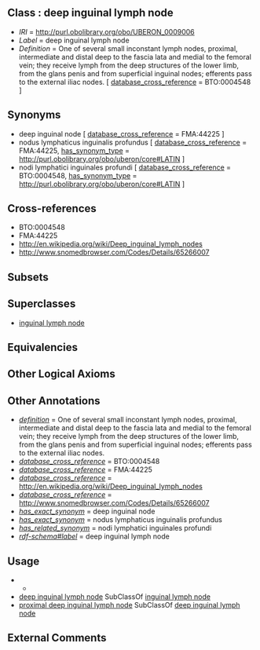 
## Class : deep inguinal lymph node

 * *IRI* = http://purl.obolibrary.org/obo/UBERON_0009006
 * *Label* = deep inguinal lymph node
 * *Definition* = One of several small inconstant lymph nodes, proximal, intermediate and distal deep to the fascia lata and medial to the femoral vein; they receive lymph from the deep structures of the lower limb, from the glans penis and from superficial inguinal nodes; efferents pass to the external iliac nodes. [ [database_cross_reference](../../ef/oboInOwl#hasDbXref.md) = BTO:0004548 ]

## Synonyms

 * deep inguinal node [ [database_cross_reference](../../ef/oboInOwl#hasDbXref.md) = FMA:44225 ]
 * nodus lymphaticus inguinalis profundus [ [database_cross_reference](../../ef/oboInOwl#hasDbXref.md) = FMA:44225, [has_synonym_type](../../pe/oboInOwl#hasSynonymType.md) = http://purl.obolibrary.org/obo/uberon/core#LATIN ]
 * nodi lymphatici inguinales profundi [ [database_cross_reference](../../ef/oboInOwl#hasDbXref.md) = BTO:0004548, [has_synonym_type](../../pe/oboInOwl#hasSynonymType.md) = http://purl.obolibrary.org/obo/uberon/core#LATIN ]

## Cross-references

 * BTO:0004548
 * FMA:44225
 * http://en.wikipedia.org/wiki/Deep_inguinal_lymph_nodes
 * http://www.snomedbrowser.com/Codes/Details/65266007

## Subsets


## Superclasses

 * [inguinal lymph node](../../UBERON/42/UBERON_0001542.md)

## Equivalencies


## Other Logical Axioms


## Other Annotations

 * *[definition](../../IAO/15/IAO_0000115.md)* = One of several small inconstant lymph nodes, proximal, intermediate and distal deep to the fascia lata and medial to the femoral vein; they receive lymph from the deep structures of the lower limb, from the glans penis and from superficial inguinal nodes; efferents pass to the external iliac nodes.
 * *[database_cross_reference](../../ef/oboInOwl#hasDbXref.md)* = BTO:0004548
 * *[database_cross_reference](../../ef/oboInOwl#hasDbXref.md)* = FMA:44225
 * *[database_cross_reference](../../ef/oboInOwl#hasDbXref.md)* = http://en.wikipedia.org/wiki/Deep_inguinal_lymph_nodes
 * *[database_cross_reference](../../ef/oboInOwl#hasDbXref.md)* = http://www.snomedbrowser.com/Codes/Details/65266007
 * *[has_exact_synonym](../../ym/oboInOwl#hasExactSynonym.md)* = deep inguinal node
 * *[has_exact_synonym](../../ym/oboInOwl#hasExactSynonym.md)* = nodus lymphaticus inguinalis profundus
 * *[has_related_synonym](../../ym/oboInOwl#hasRelatedSynonym.md)* = nodi lymphatici inguinales profundi
 * *[rdf-schema#label](../../el/rdf-schema#label.md)* = deep inguinal lymph node

## Usage

 * -
 * [deep inguinal lymph node](../../UBERON/06/UBERON_0009006.md) SubClassOf [inguinal lymph node](../../UBERON/42/UBERON_0001542.md)
 * [proximal deep inguinal lymph node](../../UBERON/95/UBERON_0015895.md) SubClassOf [deep inguinal lymph node](../../UBERON/06/UBERON_0009006.md)

## External Comments


